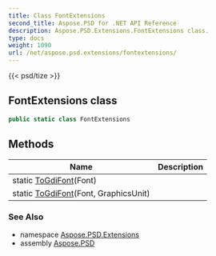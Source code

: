 ```yaml
---
title: Class FontExtensions
second_title: Aspose.PSD for .NET API Reference
description: Aspose.PSD.Extensions.FontExtensions class. 
type: docs
weight: 1090
url: /net/aspose.psd.extensions/fontextensions/
---
```

{{< psd/tize >}}
## FontExtensions class

```csharp
public static class FontExtensions
```

## Methods

| Name | Description |
| --- | --- |
| static [ToGdiFont](../../aspose.psd.extensions/fontextensions/togdifont/#togdifont)(Font) |  |
| static [ToGdiFont](../../aspose.psd.extensions/fontextensions/togdifont/#togdifont_1)(Font, GraphicsUnit) |  |

### See Also

* namespace [Aspose.PSD.Extensions](../../aspose.psd.extensions/)
* assembly [Aspose.PSD](../../)


